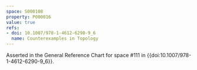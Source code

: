 ```yaml
---
space: S000108
property: P000016
value: true
refs:
- doi: 10.1007/978-1-4612-6290-9_6
  name: Counterexamples in Topology
---
```


Asserted in the General Reference Chart for space #111 in
{{doi:10.1007/978-1-4612-6290-9_6}}.
